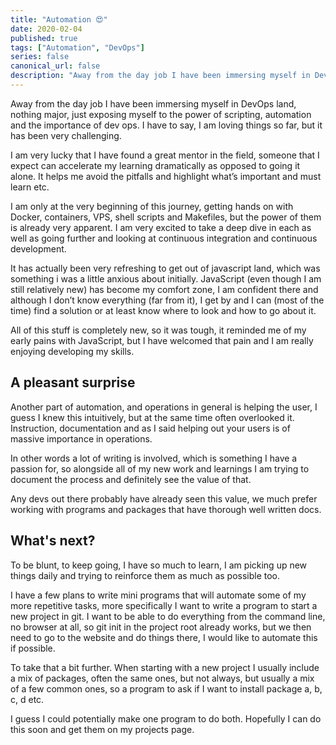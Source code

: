 ```yaml
---
title: "Automation 😍"
date: 2020-02-04
published: true
tags: ["Automation", "DevOps"]
series: false
canonical_url: false
description: "Away from the day job I have been immersing myself in DevOps land, nothing major, just exposing myself to the power of scripting, automation and the importance of dev ops. I have to say, I am loving things so far, but it has been very challenging."
---
```


Away from the day job I have been immersing myself in DevOps land, nothing major, just exposing myself to the power of scripting, automation and the importance of dev ops. I have to say, I am loving things so far, but it has been very challenging.

I am very lucky that I have found a great mentor in the field, someone that I expect can accelerate my learning dramatically as opposed to going it alone. It helps me avoid the pitfalls and highlight what’s important and must learn etc.

I am only at the very beginning of this journey, getting hands on with Docker, containers, VPS, shell scripts and Makefiles, but the power of them is already very apparent. I am very excited to take a deep dive in each as well as going further and looking at continuous integration and continuous development.

It has actually been very refreshing to get out of javascript land, which was something i was a little anxious about initially. JavaScript (even though I am still relatively new) has become my comfort zone, I am confident there and although I don’t know everything (far from it), I get by and I can (most of the time) find a solution or at least know where to look and how to go about it.

All of this stuff is completely new, so it was tough, it reminded me of my early pains with JavaScript, but I have welcomed that pain and I am really enjoying developing my skills.

## A pleasant surprise

Another part of automation, and operations in general is helping the user, I guess I knew this intuitively, but at the same time often overlooked it. Instruction, documentation and as I said helping out your users is of massive importance in operations.

In other words a lot of writing is involved, which is something I have a passion for, so alongside all of my new work and learnings I am trying to document the process and definitely see the value of that.

Any devs out there probably have already seen this value, we much prefer working with programs and packages that have thorough well written docs.

## What's next?

To be blunt, to keep going, I have so much to learn, I am picking up new things daily and trying to reinforce them as much as possible too.

I have a few plans to write mini programs that will automate some of my more repetitive tasks, more specifically I want to write a program to start a new project in git. I want to be able to do everything from the command line, no browser at all, so git init in the project root already works, but we then need to go to the website and do things there, I would like to automate this if possible.

To take that a bit further. When starting with a new project I usually include a mix of packages, often the same ones, but not always, but usually a mix of a few common ones, so a program to ask if I want to install package a, b, c, d etc.

I guess I could potentially make one program to do both. Hopefully I can do this soon and get them on my projects page.
